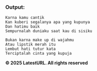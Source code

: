 ### Output:
```
Karna kamu cantik
Kan kuberi segalanya apa yang kupunya
Dan hatimu baik
Sempurnalah duniaku saat kau di sisiku

Bukan karna make up di wajahmu
Atau lipstik merah itu
Lembut hati tutur kata
Terciptalah cinta yang kupuja
```
**© 2025 LatestURL. All rights reserved**
